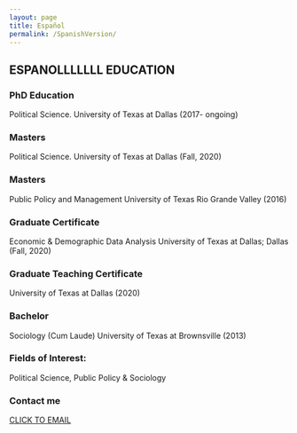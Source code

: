 ```yaml
---
layout: page
title: Español
permalink: /SpanishVersion/
---
```

ESPANOLLLLLLL
EDUCATION
---
### PhD Education
Political Science. University of Texas at Dallas (2017- ongoing)

### Masters
Political Science. University of Texas at Dallas (Fall, 2020)

### Masters
Public Policy and Management University of Texas Rio Grande Valley (2016)

### Graduate Certificate
Economic & Demographic Data Analysis University of Texas at Dallas; Dallas (Fall, 2020)

### Graduate Teaching Certificate
University of Texas at Dallas (2020)

### Bachelor
Sociology (Cum Laude) University of Texas at Brownsville (2013)

### Fields of Interest:
Political Science, Public Policy & Sociology



### Contact me

[CLICK TO EMAIL](mailto:cxg172030@utdallas.edu)
